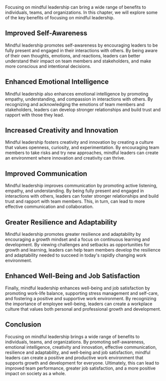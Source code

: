 
Focusing on mindful leadership can bring a wide range of benefits to individuals, teams, and organizations. In this chapter, we will explore some of the key benefits of focusing on mindful leadership.

Improved Self-Awareness
-----------------------

Mindful leadership promotes self-awareness by encouraging leaders to be fully present and engaged in their interactions with others. By being aware of their own thoughts, emotions, and reactions, leaders can better understand their impact on team members and stakeholders, and make more conscious and intentional decisions.

Enhanced Emotional Intelligence
-------------------------------

Mindful leadership also enhances emotional intelligence by promoting empathy, understanding, and compassion in interactions with others. By recognizing and acknowledging the emotions of team members and stakeholders, leaders can develop stronger relationships and build trust and rapport with those they lead.

Increased Creativity and Innovation
-----------------------------------

Mindful leadership fosters creativity and innovation by creating a culture that values openness, curiosity, and experimentation. By encouraging team members to take risks and try new approaches, mindful leaders can create an environment where innovation and creativity can thrive.

Improved Communication
----------------------

Mindful leadership improves communication by promoting active listening, empathy, and understanding. By being fully present and engaged in interactions with others, leaders can foster stronger relationships and build trust and rapport with team members. This, in turn, can lead to more effective communication and collaboration.

Greater Resilience and Adaptability
-----------------------------------

Mindful leadership promotes greater resilience and adaptability by encouraging a growth mindset and a focus on continuous learning and development. By viewing challenges and setbacks as opportunities for growth and learning, leaders can help team members develop the resilience and adaptability needed to succeed in today's rapidly changing work environment.

Enhanced Well-Being and Job Satisfaction
----------------------------------------

Finally, mindful leadership enhances well-being and job satisfaction by promoting work-life balance, supporting stress management and self-care, and fostering a positive and supportive work environment. By recognizing the importance of employee well-being, leaders can create a workplace culture that values both personal and professional growth and development.

Conclusion
----------

Focusing on mindful leadership brings a wide range of benefits to individuals, teams, and organizations. By promoting self-awareness, emotional intelligence, creativity and innovation, effective communication, resilience and adaptability, and well-being and job satisfaction, mindful leaders can create a positive and productive work environment that supports growth and development for everyone. Ultimately, this can lead to improved team performance, greater job satisfaction, and a more positive impact on society as a whole.
